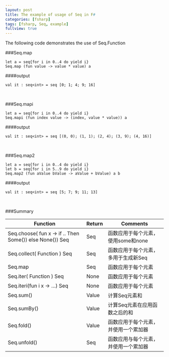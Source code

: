 ```yaml
---
layout: post
title: The example of usage of Seq in F#
categories: [fsharp]
tags: [fsharp, Seq, example]
fullview: true
---
```

The following code demonstrates the use of Seq.Function

###Seq.map

	let a = seq{for i in 0..4 do yield i}
	Seq.map (fun value -> value * value) a
	
####output
	
	val it : seq<int> = seq [0; 1; 4; 9; 16]
	
  <br />	

###Seq.mapi

	let a = seq{for i in 0..4 do yield i}
	Seq.mapi (fun index value -> (index, value * value)) a
	
####output
	
	val it : seq<int> = seq [(0, 0); (1, 1); (2, 4); (3, 9); (4, 16)]
		
  <br />	

###Seq.map2

	let a = seq{for i in 0..4 do yield i}
	let b = seq{for i in 5..9 do yield i}
	Seq.map2 (fun aValue bValue -> aValue + bValue) a b
	
####output
	
	val it : seq<int> = seq [5; 7; 9; 11; 13]
		
  <br />			
		
###Summary

Function	|Return	|Comments
----|------|----
Seq.choose( fun x -> if .. Then Some()) else None()) Seq	|Seq	|函数应用于每个元素，使用some和none
Seq.collect( Function ) Seq		|Seq	|函数应用于每个元素，多用于生成新Seq
Seq.map	|Seq	|函数应用于每个元素
Seq.iter( Function ) Seq	|None	|函数应用于每个元素
Seq.iteri(fun i x -> …) Seq	|None	|函数应用于每个元素
Seq.sum()	|Value	|计算Seq元素和
Seq.sumBy()	|Value	|计算Seq元素在应用函数之后的和
Seq.fold()	|Value	|函数应用于每个元素，并使用一个累加器
Seq.unfold()	|Seq	|函数应用与每个元素，并使用一个累加器

